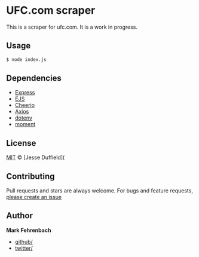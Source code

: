 <!-- generate  readme for scraping ufc.com -->

# UFC.com scraper

This is a scraper for ufc.com. It is a work in progress.

## Usage

```bash
$ node index.js
```

## Dependencies

-   [Express](https://expressjs.com/)
-   [EJS](https://ejs.co/)
-   [Cheerio](https://cheerio.js.org/)
-   [Axios](https://github.com/axios/axios)
-   [dotenv](https://www.npmjs.com/package/dotenv)
-   [moment](https://momentjs.com/)


## License

[MIT](LICENSE) © [Jesse Duffield](

## Contributing

Pull requests and stars are always welcome. For bugs and feature requests, [please create an issue](#)

## Author

**Mark Fehrenbach**

*   [github/](https://github.com/fehrenbachmark)
*   [twitter/](http://twitter.com/fehrenbachmark)



